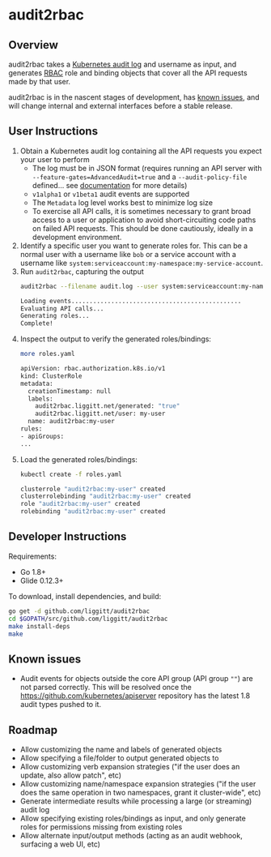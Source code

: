 # audit2rbac

## Overview

audit2rbac takes a [Kubernetes audit log](https://kubernetes.io/docs/tasks/debug-application-cluster/audit/) and username as input, and generates [RBAC](https://kubernetes.io/docs/admin/authorization/rbac/) role and binding objects that cover all the API requests made by that user.

audit2rbac is in the nascent stages of development, has [known issues](#known-issues), and will change internal and external interfaces before a stable release.

## User Instructions

1. Obtain a Kubernetes audit log containing all the API requests you expect your user to perform
    * The log must be in JSON format (requires running an API server with `--feature-gates=AdvancedAudit=true` and a `--audit-policy-file` defined... see [documentation](https://kubernetes.io/docs/tasks/debug-application-cluster/audit/#advanced-audit) for more details)
    * `v1alpha1` or `v1beta1` audit events are supported
    * The `Metadata` log level works best to minimize log size
    * To exercise all API calls, it is sometimes necessary to grant broad access to a user or application to avoid short-circuiting code paths on failed API requests. This should be done cautiously, ideally in a development environment.
2. Identify a specific user you want to generate roles for. This can be a normal user with a username like `bob` or a service account with a username like `system:serviceaccount:my-namespace:my-service-account`.
3. Run `audit2rbac`, capturing the output
    ```sh
    audit2rbac --filename audit.log --user system:serviceaccount:my-namespace:my-user > roles.yaml

    Loading events...............................................
    Evaluating API calls...
    Generating roles...
    Complete!
    ```
4. Inspect the output to verify the generated roles/bindings:
    ```sh
    more roles.yaml 

    apiVersion: rbac.authorization.k8s.io/v1
    kind: ClusterRole
    metadata:
      creationTimestamp: null
      labels:
        audit2rbac.liggitt.net/generated: "true"
        audit2rbac.liggitt.net/user: my-user
      name: audit2rbac:my-user
    rules:
    - apiGroups:
    ...
    ```
5. Load the generated roles/bindings:
    ```sh
    kubectl create -f roles.yaml

    clusterrole "audit2rbac:my-user" created
    clusterrolebinding "audit2rbac:my-user" created
    role "audit2rbac:my-user" created
    rolebinding "audit2rbac:my-user" created
    ```


## Developer Instructions

Requirements:
* Go 1.8+
* Glide 0.12.3+

To download, install dependencies, and build:
```sh
go get -d github.com/liggitt/audit2rbac
cd $GOPATH/src/github.com/liggitt/audit2rbac
make install-deps
make
```

## Known issues

* Audit events for objects outside the core API group (API group `""`) are not parsed correctly. This will be resolved once the https://github.com/kubernetes/apiserver repository has the latest 1.8 audit types pushed to it.

## Roadmap

* Allow customizing the name and labels of generated objects
* Allow specifying a file/folder to output generated objects to
* Allow customizing verb expansion strategies ("if the user does an update, also allow patch", etc)
* Allow customizing name/namespace expansion strategies ("if the user does the same operation in two namespaces, grant it cluster-wide", etc)
* Generate intermediate results while processing a large (or streaming) audit log
* Allow specifying existing roles/bindings as input, and only generate roles for permissions missing from existing roles
* Allow alternate input/output methods (acting as an audit webhook, surfacing a web UI, etc)
